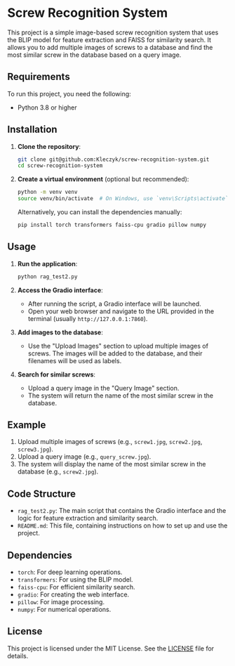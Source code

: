 # Screw Recognition System

This project is a simple image-based screw recognition system that uses the BLIP model for feature extraction and FAISS for similarity search. It allows you to add multiple images of screws to a database and find the most similar screw in the database based on a query image.

## Requirements

To run this project, you need the following:

- Python 3.8 or higher

## Installation

1. **Clone the repository**:
   ```bash
   git clone git@github.com:Kleczyk/screw-recognition-system.git
   cd screw-recognition-system
   ```

2. **Create a virtual environment** (optional but recommended):
   ```bash
   python -m venv venv
   source venv/bin/activate  # On Windows, use `venv\Scripts\activate`
   ```

   Alternatively, you can install the dependencies manually:
   ```bash
   pip install torch transformers faiss-cpu gradio pillow numpy
   ```

## Usage

1. **Run the application**:
   ```bash
   python rag_test2.py
   ```

2. **Access the Gradio interface**:
   - After running the script, a Gradio interface will be launched.
   - Open your web browser and navigate to the URL provided in the terminal (usually `http://127.0.0.1:7860`).

3. **Add images to the database**:
   - Use the "Upload Images" section to upload multiple images of screws. The images will be added to the database, and their filenames will be used as labels.

4. **Search for similar screws**:
   - Upload a query image in the "Query Image" section.
   - The system will return the name of the most similar screw in the database.

## Example

1. Upload multiple images of screws (e.g., `screw1.jpg`, `screw2.jpg`, `screw3.jpg`).
2. Upload a query image (e.g., `query_screw.jpg`).
3. The system will display the name of the most similar screw in the database (e.g., `screw2.jpg`).

## Code Structure

- `rag_test2.py`: The main script that contains the Gradio interface and the logic for feature extraction and similarity search.
- `README.md`: This file, containing instructions on how to set up and use the project.

## Dependencies

- `torch`: For deep learning operations.
- `transformers`: For using the BLIP model.
- `faiss-cpu`: For efficient similarity search.
- `gradio`: For creating the web interface.
- `pillow`: For image processing.
- `numpy`: For numerical operations.

## License

This project is licensed under the MIT License. See the [LICENSE](LICENSE) file for details.
